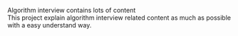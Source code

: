 Algorithm interview contains lots of content  
This project explain algorithm interview related content as much as possible with a easy understand way.